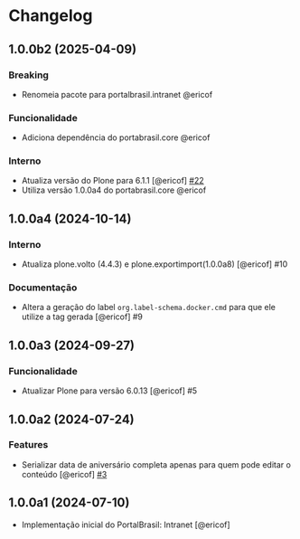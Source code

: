 # Changelog

<!--
   You should *NOT* be adding new change log entries to this file.
   You should create a file in the news directory instead.
   For helpful instructions, please see:
   https://github.com/plone/plone.releaser/blob/master/ADD-A-NEWS-ITEM.rst
-->

<!-- towncrier release notes start -->

## 1.0.0b2 (2025-04-09)


### Breaking

- Renomeia pacote para portalbrasil.intranet @ericof 


### Funcionalidade

- Adiciona dependência do portabrasil.core @ericof 


### Interno

- Atualiza versão do Plone para 6.1.1 [@ericof] [#22](https://github.com/portal-br/intranet/issues/22)
- Utiliza versão 1.0.0a4 do portabrasil.core @ericof 

## 1.0.0a4 (2024-10-14)


### Interno

- Atualiza plone.volto (4.4.3) e plone.exportimport(1.0.0a8) [@ericof] #10


### Documentação

- Altera a geração do label `org.label-schema.docker.cmd` para que ele utilize a tag gerada [@ericof] #9

## 1.0.0a3 (2024-09-27)


### Funcionalidade

- Atualizar Plone para versão 6.0.13 [@ericof] #5

## 1.0.0a2 (2024-07-24)

### Features

- Serializar data de aniversário completa apenas para quem pode editar o conteúdo [@ericof] [#3](https://github.com/portal-br/intranet/issues/3)


## 1.0.0a1 (2024-07-10)

- Implementação inicial do PortalBrasil: Intranet [@ericof]
